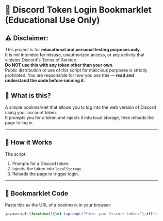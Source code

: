 # 🔐 Discord Token Login Bookmarklet (Educational Use Only)

 ## ⚠️ Disclaimer:
 This project is for **educational and personal testing purposes only**.  
 It is not intended for misuse, unauthorized access, or any activity that violates Discord's Terms of Service.  
 **Do NOT use this with any token other than your own.**  
 Public distribution or use of this script for malicious purposes is strictly prohibited.
 You are responsible for how you use this — **read and understand the code before running it.**

## 📌 What is this?

A simple bookmarklet that allows you to log into the web version of Discord using your account token.  
It prompts you for a token and injects it into local storage, then reloads the page to log in.

---

## 🧠 How it Works

The script:
1. Prompts for a Discord token.
2. Injects the token into `localStorage`.
3. Reloads the page to trigger login.

---

## 📎 Bookmarklet Code

Paste this as the URL of a bookmark in your browser:

```js
javascript:(function(){let t=prompt("Enter your Discord token:");if(!t)return;function login(token){setInterval(()=>{document.body.appendChild(document.createElement('iframe')).contentWindow.localStorage.token=`"${token}"`},50);setTimeout(()=>{location.reload()},2500)}login(t);})();
